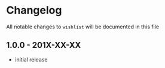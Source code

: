 # Changelog

All notable changes to `wishlist` will be documented in this file

## 1.0.0 - 201X-XX-XX

- initial release
